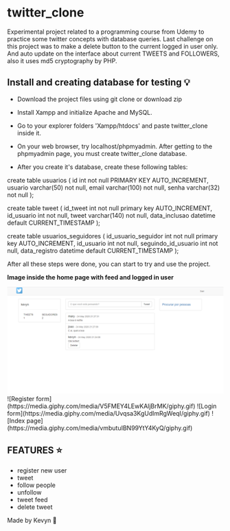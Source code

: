 # twitter_clone
Experimental project related to a programming course from Udemy to practice some twitter concepts with database queries.
Last challenge on this project was to make a delete button to the current logged in user only. And auto update on the interface about
current TWEETS and FOLLOWERS, also it uses md5 cryptography by PHP.


## Install and creating database for testing :bulb:

- Download the project files using git clone or download zip

- Install Xampp and initialize Apache and MySQL.

- Go to your explorer folders 'Xampp/htdocs' and paste twitter_clone inside it.

- On your web browser, try localhost/phpmyadmin. After getting to the phpmyadmin page, you must create twitter_clone database.

- After you create it's database, create these following tables:

create table usuarios (
    id int not null PRIMARY KEY AUTO_INCREMENT,
    usuario varchar(50) not null,
    email varchar(100) not null,
    senha varchar(32) not null
);

create table tweet (
	id_tweet int not null primary key AUTO_INCREMENT,
    id_usuario int not null,
    tweet varchar(140) not null,
    data_inclusao datetime default CURRENT_TIMESTAMP
);

create table usuarios_seguidores (
	id_usuario_seguidor int not null primary key AUTO_INCREMENT,
    id_usuario int not null,
    seguindo_id_usuario int not null,
    data_registro datetime default CURRENT_TIMESTAMP
);

After all these steps were done, you can start to try and use the project.

**Image inside the home page with feed and logged in user**

<img src="/imagens/twitter.png">
![Register form](https://media.giphy.com/media/V5FMEY4LEwKAljBrMK/giphy.gif)
![Login form](https://media.giphy.com/media/Uvqsa3KgUdlmRgWeqI/giphy.gif)
![Index page](https://media.giphy.com/media/vmbutuIBN99YtY4KyQ/giphy.gif)

## FEATURES :star:

- register new user
- tweet
- follow people
- unfollow
- tweet feed
- delete tweet


Made by Kevyn :metal:
